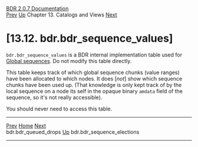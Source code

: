   [BDR 2.0.7 Documentation](README.md)                                                                                                                     
  [Prev](catalog-bdr-queued-drops.md "bdr.bdr_queued_drops")   [Up](catalogs-views.md)    Chapter 13. Catalogs and Views    [Next](catalog-bdr-sequence-elections.md "bdr.bdr_sequence_elections")  


# [13.12. bdr.bdr_sequence_values]

`bdr.bdr_sequence_values` is a BDR internal implementation
table used for [Global sequences](global-sequences.md). Do not modify
this table directly.

This table keeps track of which global sequence chunks (value ranges)
have been allocated to which nodes. It does [*not*] show
which sequence chunks have been used up. (That knowledge is only kept
track of by the local sequence on a node its self in the opaque binary
`amdata` field of the sequence, so it\'s not really
accessible).

You should never need to access this table.



  ------------------------------------------------------ ------------------------------------------ ------------------------------------------------------------
  [Prev](catalog-bdr-queued-drops.md)       [Home](README.md)        [Next](catalog-bdr-sequence-elections.md)  
  bdr.bdr_queued_drops                                    [Up](catalogs-views.md)                                    bdr.bdr_sequence_elections
  ------------------------------------------------------ ------------------------------------------ ------------------------------------------------------------
